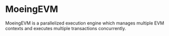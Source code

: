 # MoeingEVM
MoeingEVM is a parallelized execution engine which manages multiple EVM contexts and executes multiple transactions concurrently.
